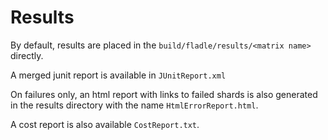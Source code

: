 # Results

By default, results are placed in the `build/fladle/results/<matrix name>` directly.

A merged junit report is available in `JUnitReport.xml`

On failures only, an html report with links to failed shards is also generated in the results directory with the name `HtmlErrorReport.html`.

A cost report is also available `CostReport.txt`.


